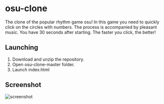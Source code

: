 # osu-clone
The clone of the popular rhythm game osu! In this game you need to quickly click on the circles with numbers. The process is accompanied by pleasant music. You have 30 seconds after starting. The faster you click, the better!

## Launching
1. Download and unzip the repository.
2. Open osu-clone-master folder.
3. Launch index.html

## Screenshot
![screenshot](https://github.com/AstR0x/osu-clone/blob/master/img/screenshot.png)






